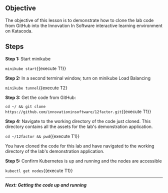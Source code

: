 ## Objective
The objective of this lesson is to demonstrate how to clone the lab code from GitHub into the Innovation In Software interactive learning environment on Katacoda.

## Steps

**Step 1:** Start minikube

`minikube start`{{execute T1}}

**Step 2:** In a second terminal window, turn on minikube Load Balancing

`minikube tunnel`{{execute T2}

**Step 3:** Get the code from GitHub:

`cd ~/ && git clone https://github.com/innovationinsoftware/12factor.git`{{execute T1}}

**Step 4:** Navigate to the working directory of the code just cloned. This directory contains all the assets for the lab's demonstration application.

`cd ~/12factor && pwd`{{execute T1}}

You have cloned the code for this lab and have navigated to the working directory of the lab's demonstration application. 

**Step 5:** Confirm Kubernetes is up and running and the nodes are accessible

`kubectl get nodes`{{execute T1}}

---

***Next: Getting the code up and running***